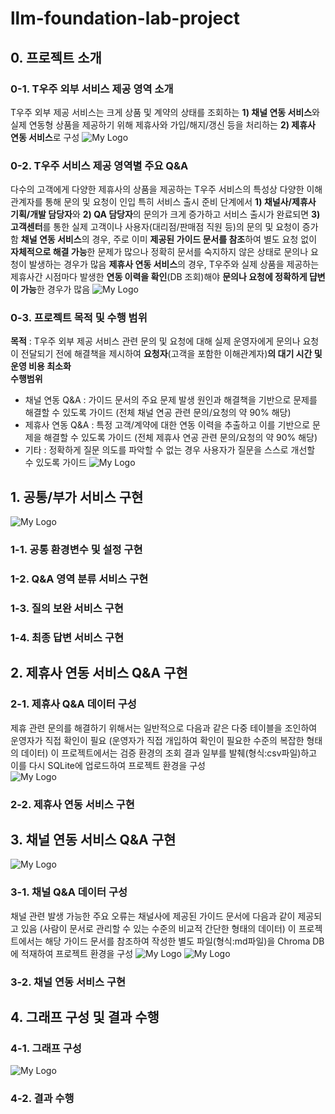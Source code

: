 # llm-foundation-lab-project


## 0. 프로젝트 소개
### 0-1. T우주 외부 서비스 제공 영역 소개
T우주 외부 제공 서비스는 크게 상품 및 계약의 상태를 조회하는 **1) 채널 연동 서비스**와 실제 연동형 상품을 제공하기 위해 제휴사와 가입/해지/갱신 등을 처리하는 **2) 제휴사 연동 서비스**로 구성
![My Logo](PRJ-T우주소개-0927.png)

### 0-2. T우주 서비스 제공 영역별 주요 Q&A
다수의 고객에게 다양한 제휴사의 상품을 제공하는 T우주 서비스의 특성상 다양한 이해관계자를 통해 문의 및 요청이 인입
특히 서비스 출시 준비 단계에서 **1) 채널사/제휴사 기획/개발 담당자**와 **2) QA 담당자**의 문의가 크게 증가하고 서비스 출시가 완료되면 **3) 고객센터**를 통한 실제 고객이나 사용자(대리점/판매점 직원 등)의 문의 및 요청이 증가함
**채널 연동 서비스**의 경우, 주로 이미 **제공된 가이드 문서를 참조**하여 별도 요청 없이 **자체적으로 해결 가능**한 문제가 많으나 정확히 문서를 숙지하지 않은 상태로 문의나 요청이 발생하는 경우가 많음
**제휴사 연동 서비스**의 경우, T우주와 실제 상품을 제공하는 제휴사간 시점마다 발생한 **연동 이력을 확인**(DB 조회)해야 **문의나 요청에 정확하게 댭변이 가능**한 경우가 많음 
![My Logo](PRJ-T우주QnA-0927.png)

### 0-3. 프로젝트 목적 및 수행 범위
**목적** : T우주 외부 제공 서비스 관련 문의 및 요청에 대해 실제 운영자에게 문의나 요청이 전달되기 전에 해결책을 제시하여 **요청자**(고객을 포함한 이해관계자)**의 대기 시간 및 운영 비용 최소화**  
**수행범위**
- 채널 연동 Q&A : 가이드 문서의 주요 문제 발생 원인과 해결책을 기반으로 문제를 해결할 수 있도록 가이드 (전체 채널 연공 관련 문의/요청의 약 90% 해당) 
- 제휴사 연동 Q&A : 특정 고객/계약에 대한 연동 이력을 추출하고 이를 기반으로 문제을 해결할 수 있도록 가이드 (전체 제휴사 연공 관련 문의/요청의 약 90% 해당) 
- 기타 : 정확하게 질문 의도를 파악할 수 없는 경우 사용자가 질문을 스스로 개선할 수 있도록 가이드
![My Logo](PRJ-그래프구조-0928.png)

## 1. 공통/부가 서비스 구현

![My Logo](PRJ-공통구현-0927.png)

### 1-1. 공통 환경변수 및 설정 구현

### 1-2. Q&A 영역 분류 서비스 구현

### 1-3. 질의 보완 서비스 구현

### 1-4. 최종 답변 서비스 구현



## 2. 제휴사 연동 서비스 Q&A 구현

### 2-1. 제휴사 Q&A 데이터 구성
제휴 관련 문의를 해결하기 위해서는 일반적으로 다음과 같은 다중 테이블을 조인하여 운영자가 직접 확인이 필요 (운영자가 직접 개입하여 확인이 필요한 수준의 복잡한 형태의 데이터)
이 프로젝트에서는 검증 환경의 조회 결과 일부를 발췌(형식:csv파일)하고 이를 다시 SQLite에 업로드하여 프로젝트 환경을 구성   
![My Logo](PRJ-제휴이력조회-0928.png)

### 2-2. 제휴사 연동 서비스 구현



## 3. 채널 연동 서비스 Q&A 구현
![My Logo](PRJ-채널QnA구현-0928.png)
### 3-1. 채널 Q&A 데이터 구성
채널 관련 발생 가능한 주요 오류는 채널사에 제공된 가이드 문서에 다음과 같이 제공되고 있음 (사람이 문서로 관리할 수 있는 수준의 비교적 간단한 형태의 데이터)
이 프로젝트에서는 해당 가이드 문서를 참조하여 작성한 별도 파일(형식:md파일)을 Chroma DB에 적재하여 프로젝트 환경을 구성 
![My Logo](PRJ-채널오류표-1-0928.png)
![My Logo](PRJ-채널오류표-2-0928.png)
### 3-2. 채널 연동 서비스 구현



## 4. 그래프 구성 및 결과 수행

### 4-1. 그래프 구성
![My Logo](PRJ-그래프구조출력-0928.png)
### 4-2. 결과 수행
